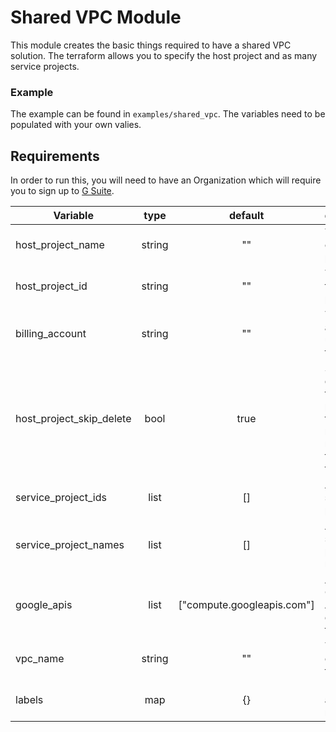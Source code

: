 # Shared VPC Module

This module creates the basic things required to have a shared VPC solution. The terraform allows you to specify the host project and as many service projects.

### Example
The example can be found in `examples/shared_vpc`. The variables need to be populated with your own valies.

## Requirements
In order to run this, you will need to have an Organization which will require you to sign up to [G Suite](https://gsuite.google.com).


| Variable   |      type      | default|  description |
|----------|:-------------:|:------:|------|
| host_project_name |  string| "" |The name of the host project |
| host_project_id |  string| "" |The id of the host project |
| billing_account |  string| "" | The billing account used for the project |
| host_project_skip_delete |    bool   |  true |  Skip deletion of the host project if the resource is removed from terraform |
| service_project_ids | list |   [] |  A list of service project ids |
| service_project_names | list |   [] |  A list of service project names |
| google_apis | list |  ["compute.googleapis.com"] |  A list of Google APIs to enable in the project |
| vpc_name | string |  "" |  The name of the VPC to create |
| labels | map |  {} |  Labels to apply to the resources |
